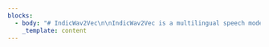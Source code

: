 ```yaml
---
blocks:
  - body: "# IndicWav2Vec\n\nIndicWav2Vec is a multilingual speech model pretrained on 40 Indian langauges. This model represents the largest diversity of Indian languages in the pool of multilingual speech models. We fine-tune this model for downstream ASR for 9 languages and obtain state-of-the-art results on 3 public benchmarks, namely MUCS, MSR and OpenSLR.\n\nAs part of IndicWav2Vec we create largest publicly available corpora for 40 languages from 4 different language families. We also trained state-of-the-art ASR models for 9 Indian languages.\n\n## Benchmarks\n\nWe evaluate our models on 3 publicly available benchmarks MUCS, MSR and OpenSLR and below mentioned are our results\n\n**Modelgutateguhimrortatebnnesi**IndicW2V20.522.122.926.216.019.325.627.329.316.611.924.8IndicW2V + LM11.713.611.017.214.713.817.225.020.513.613.6-\n\n## Updates\n\n21 June 2022\n\n```\nAdded more documentation\r\n\n```\n\n## Table of contents\n\n*   [IndicWav2Vec](https://github.com/AI4Bharat/IndicWav2Vec#indicwav2vec)\n    *   [Benchmarks](https://github.com/AI4Bharat/IndicWav2Vec#benchmarks)\n    *   [Updates](https://github.com/AI4Bharat/IndicWav2Vec#updates)\n    *   [Table of contents](https://github.com/AI4Bharat/IndicWav2Vec#table-of-contents)\n    *   [Resources](https://github.com/AI4Bharat/IndicWav2Vec#resources)\n        *   [Download Models](https://github.com/AI4Bharat/IndicWav2Vec#download-models)\n        *   [Hosted API Usage](https://github.com/AI4Bharat/IndicWav2Vec#hosted-api-usage)\n        *   [Accessing on ULCA](https://github.com/AI4Bharat/IndicWav2Vec#accessing-on-ulca)\n    *   [Quick start](https://github.com/AI4Bharat/IndicWav2Vec#quick-start)\n        *   [Python Inference](https://github.com/AI4Bharat/IndicWav2Vec#python-inference)\n        *   [Huggingface Inference](https://github.com/AI4Bharat/IndicWav2Vec#huggingface-inference)\n    *   [Tutorials](https://github.com/AI4Bharat/IndicWav2Vec#tutorials)\n        *   [Setting up your environment](https://github.com/AI4Bharat/IndicWav2Vec#setting-up-your-environment)\n        *   [Pretraining](https://github.com/AI4Bharat/IndicWav2Vec#pretraining)\n            *   [Data preparation](https://github.com/AI4Bharat/IndicWav2Vec#data-preparation)\n            *   [Manifest Creation](https://github.com/AI4Bharat/IndicWav2Vec#manifest-creation)\n        *   [Training procedure and code](https://github.com/AI4Bharat/IndicWav2Vec#training-procedure-and-code)\n        *   [Finetuning](https://github.com/AI4Bharat/IndicWav2Vec#finetuning)\n            *   [Data preparation](https://github.com/AI4Bharat/IndicWav2Vec#data-preparation-1)\n            *   [Finetuning procedure and code](https://github.com/AI4Bharat/IndicWav2Vec#finetuning-procedure-and-code)\n            *   [Finetuning procedure and code](https://github.com/AI4Bharat/IndicWav2Vec#finetuning-procedure-and-code-1)\n        *   [Language Modelling (LM)](https://github.com/AI4Bharat/IndicWav2Vec#language-modelling-lm)\n            *   [Data preparation](https://github.com/AI4Bharat/IndicWav2Vec#data-preparation-2)\n            *   [Training details](https://github.com/AI4Bharat/IndicWav2Vec#training-details)\n        *   [Evaluating ASR models](https://github.com/AI4Bharat/IndicWav2Vec#evaluating-asr-models)\n        *   [Model exporting](https://github.com/AI4Bharat/IndicWav2Vec#model-exporting)\n        *   [Deployment](https://github.com/AI4Bharat/IndicWav2Vec#deployment)\n    *   [Cite](https://github.com/AI4Bharat/IndicWav2Vec#cite)\n    *   [License](https://github.com/AI4Bharat/IndicWav2Vec#license)\n    *   [Contributors](https://github.com/AI4Bharat/IndicWav2Vec#contributors)\n    *   [Contact](https://github.com/AI4Bharat/IndicWav2Vec#contact)\n\n## Resources\n\n### Download Models\n\nFinetuned Models\n\n**LanguageAcoustic ModelDictionaryLanguage ModelLexiconWandb**Bengali[fairseq](https://storage.googleapis.com/indicwav2vec-public/fine-tuning-ckpts/bengali\\_large.pt)\_|\_[\\[hf\\]](https://github.com/AI4Bharat/IndicWav2Vec/blob/main)[link](https://github.com/AI4Bharat/IndicWav2Vec/blob/main)[KenLM](https://storage.googleapis.com/indicwav2vec-public/language-models/bengali.zip)[link](https://storage.googleapis.com/indicwav2vec-public/language-models/bengali.zip)[link](https://github.com/AI4Bharat/IndicWav2Vec/blob/main)Gujarati[fairseq](https://storage.googleapis.com/indicwav2vec-public/fine-tuning-ckpts/gujarati\\_large.pt)\_/\_[hf](https://github.com/AI4Bharat/IndicWav2Vec/blob/main)[link](https://github.com/AI4Bharat/IndicWav2Vec/blob/main)[KenLM](https://storage.googleapis.com/indicwav2vec-public/language-models/guharati.zip)[link](https://storage.googleapis.com/indicwav2vec-public/language-models/guharati.zip)[link](https://github.com/AI4Bharat/IndicWav2Vec/blob/main)Hindi[fairseq](https://storage.googleapis.com/indicwav2vec-public/fine-tuning-ckpts/hindi\\_large.pt)\_/\_[hf](https://github.com/AI4Bharat/IndicWav2Vec/blob/main)[link](https://github.com/AI4Bharat/IndicWav2Vec/blob/main)[KenLM](https://storage.googleapis.com/indicwav2vec-public/language-models/hindi.zip)[link](https://storage.googleapis.com/indicwav2vec-public/language-models/hindi.zip)[link](https://github.com/AI4Bharat/IndicWav2Vec/blob/main)Marathi[fairseq](https://storage.googleapis.com/indicwav2vec-public/fine-tuning-ckpts/marathi\\_large.pt)\_/\_[hf](https://github.com/AI4Bharat/IndicWav2Vec/blob/main)[link](https://github.com/AI4Bharat/IndicWav2Vec/blob/main)[KenLM](https://storage.googleapis.com/indicwav2vec-public/language-models/marathi.zip)[link](https://storage.googleapis.com/indicwav2vec-public/language-models/marathi.zip)[link](https://github.com/AI4Bharat/IndicWav2Vec/blob/main)Nepali[fairseq](https://storage.googleapis.com/indicwav2vec-public/fine-tuning-ckpts/nepali\\_large.pt)\_/\_[hf](https://github.com/AI4Bharat/IndicWav2Vec/blob/main)[link](https://github.com/AI4Bharat/IndicWav2Vec/blob/main)[KenLM](https://storage.googleapis.com/indicwav2vec-public/language-models/nepali.zip)[link](https://storage.googleapis.com/indicwav2vec-public/language-models/nepali.zip)[link](https://github.com/AI4Bharat/IndicWav2Vec/blob/main)Odia[fairseq](https://storage.googleapis.com/indicwav2vec-public/fine-tuning-ckpts/bengali\\_large.pt)\_/\_[hf](https://github.com/AI4Bharat/IndicWav2Vec/blob/main)[link](https://github.com/AI4Bharat/IndicWav2Vec/blob/main)[KenLM](https://github.com/AI4Bharat/IndicWav2Vec/blob/main)[link](https://github.com/AI4Bharat/IndicWav2Vec/blob/main)[link](https://github.com/AI4Bharat/IndicWav2Vec/blob/main)Tamil[fairseq](https://storage.googleapis.com/indicwav2vec-public/fine-tuning-ckpts/odia\\_large.pt)\_/\_[hf](https://github.com/AI4Bharat/IndicWav2Vec/blob/main)[link](https://github.com/AI4Bharat/IndicWav2Vec/blob/main)[KenLM](https://storage.googleapis.com/indicwav2vec-public/language-models/odia.zip)[link](https://storage.googleapis.com/indicwav2vec-public/language-models/odia.zip)[link](https://github.com/AI4Bharat/IndicWav2Vec/blob/main)Telugu[fairseq](https://storage.googleapis.com/indicwav2vec-public/fine-tuning-ckpts/telugu\\_large.pt)\_/\_[hf](https://github.com/AI4Bharat/IndicWav2Vec/blob/main)[link](https://github.com/AI4Bharat/IndicWav2Vec/blob/main)[KenLM](https://storage.googleapis.com/indicwav2vec-public/language-models/telugu.zip)[link](https://storage.googleapis.com/indicwav2vec-public/language-models/telugu.zip)[link](https://github.com/AI4Bharat/IndicWav2Vec/blob/main)Sinhala[fairseq](https://storage.googleapis.com/indicwav2vec-public/fine-tuning-ckpts/sinhala\\_large.pt)\_/\_[hf](https://github.com/AI4Bharat/IndicWav2Vec/blob/main)[link](https://github.com/AI4Bharat/IndicWav2Vec/blob/main)[KenLM](https://github.com/AI4Bharat/IndicWav2Vec/blob/main)[link](https://github.com/AI4Bharat/IndicWav2Vec/blob/main)[link](https://github.com/AI4Bharat/IndicWav2Vec/blob/main)\n\nPretrained Model(\\*)\n\n**NameModel Checkpoint**IndicWav2Vec Large[fairseq](https://storage.googleapis.com/indicwav2vec-public/pretraining-ckpts/indicwav2vec-large.pt)IndicWav2Vec Base[fairseq](https://storage.googleapis.com/indicwav2vec-public/pretraining-ckpts/indicwav2vec-base.pt)\n\n(\\* Trained on 40 Indian Languages, more details can be found\_[here](https://www.aaai.org/AAAI22Papers/AAAI-12428.JavedT.pdf))\n\n### Hosted API Usage\n\nOur models are hosted at the following API end points.\n\n**LangugageLanguage CodeAPI End point**Bengalibn[https://34.65.180.101:5000/infer\\_ulca\\_bn](https://34.65.180.101:5000/infer\\_ulca\\_bn)Gujaratigu[https://34.65.180.101:5000/infer\\_ulca\\_gu](https://34.65.180.101:5000/infer\\_ulca\\_gu)Hindihi[https://216.48.182.174:4999/infer\\_ulca\\_hi](https://216.48.182.174:4999/infer\\_ulca\\_hi)Marathimr[https://34.65.180.101:5000/infer\\_ulca\\_mr](https://34.65.180.101:5000/infer\\_ulca\\_mr)Nepaline[https://34.65.180.101:5000/infer\\_ulca\\_ne](https://34.65.180.101:5000/infer\\_ulca\\_ne)Odiaor[https://34.65.180.101:5000/infer\\_ulca\\_or](https://34.65.180.101:5000/infer\\_ulca\\_or)Tamilta[https://34.65.180.101:5000/infer\\_ulca\\_ta](https://34.65.180.101:5000/infer\\_ulca\\_ta)Telugute[https://34.65.180.101:5000/infer\\_ulca\\_te](https://34.65.180.101:5000/infer\\_ulca\\_te)Sinhalasi[https://34.65.180.101:5000/infer\\_ulca\\_si](https://34.65.180.101:5000/infer\\_ulca\\_si)\n\nInput API data format\n\n```\n{\r\n    \"config\": {\r\n        \"language\":{\r\n          \"sourceLanguage\": \"#Language Code\"\r\n        },\r\n        \"transcriptionFormat\": {\"value\":\"transcript\"},\r\n        \"audioFormat\": \"wav\"\r\n    },\r\n    \"audio\": [{\r\n        \"audioContent\": \"#BASE64 Encoded String\"\r\n    }]\r\n}\r\n\r\nOR\r\n\r\n{\r\n    \"config\": {\r\n        \"language\":{\r\n          \"sourceLanguage\": \"#Language Code\"\r\n        },\r\n        \"transcriptionFormat\": {\"value\":\"transcript\"},\r\n        \"audioFormat\": \"wav\"\r\n    },\r\n    \"audio\": [{\r\n        \"audioUri\": \"#HTTP/GS path to file\"\r\n    }]\r\n}\r\n\r\n\n```\n\nOutput\n\n```\n{\r\n    \"output\": [\r\n        {\r\n            \"source\": \"सेकेंड स्टेप इस देसी है स्पेसिफाइड फॉरेस्ट राइट\"\r\n        }\r\n    ],\r\n    \"status\": \"SUCCESS\"\r\n}\r\n\n```\n\n### Accessing on ULCA\n\nOur models can be directly accessed on\_[ULCA](https://bhashini.gov.in/ulca/model/explore-models)\_by going into ASR section and filtering models by IndicWav2Vec.\n\n## Quick start\n\n### Python Inference\n\n*   python sfi.py \\[--audio-file AUDIO\\_FILE\\_PATH]           \\[--ft-model FT\\_MODEL]           \\[--w2l-decoder viterbi]\n*   python sfi.py \\[--audio-file AUDIO\\_FILE\\_PATH]             \\[--ft-model FT\\_MODEL\\_PATH]           \\[--w2l-decoder kenlm]           \\[--lexicon LEXICON\\_PATH]           \\[--kenlm-model KENLM\\_MODEL\\_PATH]          \\[--beam-threshold BEAM\\_THRESHOLD]           \\[--beam-size-token BEAM\\_SIZE\\_TOKEN]           \\[--beam BEAM\\_SIZE]           \\[--word-score WORD\\_SCORE]           \\[--lm-weight LM\\_WEIGHT]          \\[--unk-weight UNK\\_WEIGHT]           \\[--sil-weight SIL\\_WEIGHT]           \\[--nbest NBEST]\n\n### Huggingface Inference\n\n*   Coming soon\n\n## Tutorials\n\n### Setting up your environment\n\n*   conda create -n \\<env\\_name>conda activate \\<env\\_name>\n*   sudo apt-get install liblzma-dev libbz2-dev libzstd-dev libsndfile1-dev libopenblas-dev libfftw3-dev libgflags-dev libgoogle-glog-devsudo apt install build-essential cmake libboost-system-dev libboost-thread-dev libboost-program-options-dev libboost-test-dev libeigen3-dev zlib1g-dev libbz2-dev liblzma-dev ffmpeg pip install -r requirements.txt pip install packaging soundfile swifter editdistance omegaconf\n*   git clone https://github.com/AI4Bharat/fairseq.gitcd fairseqpip install --editable ./#\\[Optional for faster training]git clone https://github.com/NVIDIA/apexcd apexpip install -v --no-cache-dir --global-option=\"--cpp\\_ext\" --global-option=\"--cuda\\_ext\" \\\\--global-option=\"--deprecated\\_fused\\_adam\" --global-option=\"--xentropy\" \\\\--global-option=\"--fast\\_multihead\\_attn\" ./cd ..\n*   git clone https://github.com/kpu/kenlm.gitcd kenlmmkdir -p build && cd buildcmake .. make -j 16cd ..export KENLM\\_ROOT=$PWDcd ..\n*   git clone https://github.com/flashlight/flashlight.gitcd flashlight/bindings/pythonexport USE\\_MKL=0python setup.py install\n\n### Pretraining\n\n#### Data preparation\n\n*   bash dw\\_util.sh \\<path\\_to\\_urls> \\<data\\_store\\_path> \\<num\\_of\\_threads>The\_`<data_store_path>`\_refers to the location where the data will be downloaded. The\_`<num_of_threads>`\_can be used to control the parallelization.\n*   python vad.py \\<data\\_read\\_dir> \\<data\\_write\\_dir> \\<folder\\_name>The\_`<data_read_dir>`\_is the root of downloaded files which contain downloaded data in language-named-folders.The\_`<data_write_dir>`\_is the location for saving the data after VAD step.The\_`<folder_name>`\_refers to the names of language-named-folder for which you want to perform this VAD step.\\*The reason why folder\\_name has been kept as a seperate entity is to allow parallelization because one can process multiple folders simultaneously.\n*   python snr.py \\<data\\_path> \\<folder/language\\_name>where the\_`<data_path>`\_refers to the root path containing all the audios in language specific folders. Here it refers to the`\_<data_write_dir>`\_from the previous step. The\_`<folder/language_name>`\_refers to name of language\\_specific folder for which snr\\_filtering needs to be done. The audio data that is rejected is moved in the folder\_**\"snr\\_rejected\"**, which is created automatically.\n*   python chunking.py \\<chunking\\_path>All the audio files present in the\_`<chunking_path>`\_will be chunked and saved in the same location. The original files are\_**removed**.\n\nOr alternatively users can use the one single script\_`process_data.sh`\_to run the entire pipeline\n\n*   Usage:\_`bash process_data.sh </path/to/download> <num_of_threads>`\n*   The\_`</path/to/download>`\_refers to the location where the data will be downloaded.\n*   The\_`<num_of_threads>`\_can be used to control the parallelization.\n*   Please make sure that the relative path is urls directory is\_`../urls`\_from the script.\n\n#### Manifest Creation\n\nFor creating language-wise pretraining manifest\n\n```\npython path/to/lang_wise_manifest_creation.py /path/to/wave/files --dest /manifest/path --ext $ext --valid-percent $valid\r\n\n```\n\nFor\_`/path/to/wav/files/`\_we expect the directory to have one folder per language under the parent directory\n\nIn our pretraing, we use a\_`--valid-percent`\_as\_`0.03`\n\nFor creating a combined validation file for all languages, we concatenate all individual\_`*_valid.tsv`\_files to create a valid.tsv file.\n\n```\nimport pandas as pd\r\nimport glob\r\n\r\nfilenames = glob.glob(\"*_valid.tsv\")\r\n\r\ncombined = []\r\nfor f in filename:\r\n    df = pd.read_csv(f, skiprows=1, names=['f', 'd'], sep='\\t')\r\n    combined.append(df)\r\n\r\ndf_combined = pd.concat(combined, axis=0, ignore_index=True)\r\ndf_combined.to_csv('valid.tsv', index=True, header=False, sep='\\t')\r\n\n```\n\nWe then add the\_`/path/to/wav/files/`\_to the first line of the\_`valid.tsv`\_file\n\n### Training procedure and code\n\nFor pretraining the model we do multi-node training and schedule the runs with slurm.\n\nFollowing is the invocation script for training IndicWav2Vec base starting from Wav2Vec2.0 English base ckeckpoint\n\n```\nfairseq-hydra-train \\\r\n  task.data=/path/to/manifest/directory \\\r\n  common.wandb_project=<wandb project name> \\\r\n  task._name=temp_sampled_audio_pretraining \\\r\n  +task.sampling_alpha=0.7 \\\r\n  common.log_interval=200 \\\r\n  common.log_format=tqdm \\\r\n  dataset.max_tokens=3000000 \\\r\n  common.user_dir=/path/to/custom_task/directory \\\r\n  checkpoint.save_dir=/path/to/save/model/checkpoints \\\r\n  checkpoint.restore_file=/path/to wav2vec2-english-base/checkpoint.pt \\\r\n  +optimization.update_freq='[2]' \\\r\n  optimization.clip_norm=0.5 \\\r\n  checkpoint.reset_optimizer=true \\\r\n  distributed_training.distributed_world_size=<total GPUs> \\\r\n  distributed_training.distributed_port=$PORT \\\r\n  --config-dir /path/to/configs/directory \\\r\n  --config-name wav2vec2_base_librispeech\"\r\n\n```\n\nFor Large model we override the above configuration with\n\n```\n  checkpoint.restore_file=/path/to wav2vec2-english-large/checkpoint.pt \\\r\n  +optimization.update_freq='[6]' \\\r\n  lr_scheduler.warmup_updates=0 \\\r\n  --config-name wav2vec2_large_librivox\"\r\n\n```\n\nConfigs for both the models are provided in the configs directory\n\n### Finetuning\n\n#### Data preparation\n\n*   For datasets, that are not sampled uniformly at 16kHz, the user may run the following command to normalize the data first.bash normalize\\_sr.sh \\<path/to/the/folder/to/normalize> \\<ext|wav|mp3>\n*   Manifest creation\n    *   Make a new directory and name it (say\_`mucs`)\n    *   Note that the transcript.txt contain entries of the following type\\<filename1> \\<transcript1> #just the filename and not the path\\<filename2> \\<transcript2>\\<filename3> \\<transcript3>\\<filename4> \\<transcript4>...Sample structure of folder tree:mucs(or msr/openslr)    ├── hindi    │\_\_ ├── test    │\_\_ │\_\_ ├── audio    │\_\_ │\_\_ └── transcript.txt    │\_\_ ├── train    │\_\_ │\_\_ ├── audio    │\_\_ │\_\_ └── transcript.txt    │\_\_ └── valid    │\_\_     ├── audio    │\_\_     └── transcript.txt    └── marathi        ├── test        │\_\_ ├── audio        │\_\_ └── transcript.txt        ├── train        │\_\_ ├── audio        │\_\_ └── transcript.txt        └── valid            ├── audio            └── transcript.txt        .        .        .        .\n    *   bash m\\_process.sh \\<path/to/the/root/folder/(mucs)>The would result in creation of manifest folders in each language specific folder which can the be used with fairseq for finetuning.\n\n#### Finetuning procedure and code\n\nFollowing is the invocation script for finetuning IndicWav2Vec large on a particular language\n\n```\nfairseq-hydra-train \\\r\n  task.data=/path/to/finetune/manifest/directory/for/a/particular/language \\\r\n  common.wandb_project=<wandb project name> \\\r\n  model.w2v_path=/path/to/pretrained/model_large.pt \\\r\n  common.log_interval=50 \\\r\n  common.log_format=tqdm \\\r\n  dataset.max_tokens=1000000 \\\r\n  checkpoint.save_dir=/path/to/save/model/fine_tune_checkpoints \\\r\n  +optimization.update_freq='[1]' \\\r\n  distributed_training.distributed_world_size=<total GPUs> \\\r\n  --config-dir /path/to/configs/directory \\\r\n  --config-name ai4b_xlsr\"\r\n\n```\n\nFor IndicWav2Vec Base model we override the above configuration with\n\n```\n  model.w2v_path=/path/to/pretrained/model_base.pt \\\r\n  --config-name ai4b_base\"\r\n\n```\n\nConfigs for both the models are provided in the\_[finetune\\_configs](https://github.com/AI4Bharat/IndicWav2Vec/blob/main)\_directory\n\n#### Finetuning procedure and code\n\n### Language Modelling (LM)\n\nWe train 6-grams Statistical LM using\_[KenLM library](https://kheafield.com/code/kenlm/).\n\n#### Data preparation\n\n*   Prepare training manifest using\_[fairseq](https://github.com/pytorch/fairseq/tree/master/examples/wav2vec)\_and copy its path.\n*   Prepare clean\\_dump.txt containing\_`\"\\n\"`\_separated rows of text data.\n*   Add\_`dict.txt`\_containing\_`comma(,)`\_separated rows of characters and its' index.\n*   Add these two files to the\_`{lang}`\_folder, where\_`lang`\_denotes the language for which lm is to be trained.\n\n> Command to clean transcripts and prepare lexicon for training:\n\n```\npython utils/clean_corpus.py -d=<lm directory path> -l=<lang> --transcript=<speech transcript folder path> --st=<start code of lang> --en=<end code of lang> --top_k=<'k' most frequent words for vocab>\r\n\n```\n\n#### Training details\n\n> Run lm-training:\_`bash scripts/train_lm.sh <lm directory path> <lang>`.\n\nOuput will be generate at:\_`\"<lm directory path>/<lang>\"`.\n\n### Evaluating ASR models\n\n*   python3 fairseq/speech\\_recognition/infer.py $\\{manifest\\_path} --task audio\\_finetuning \\\\--nbest 1 --path $\\{checkpoint\\_path} --gen-subset $\\{valid|test} --results-path $\\{result\\_path} --w2l-decoder \\{viterbi | kenlm} \\\\--lm-weight 0 --word-score 0 --sil-weight 0 --criterion ctc --labels ltr --max-tokens 5000000 \\\\--post-process letterThis is default fairseq evaluation command and more documentation about this command can be seen\_[here](https://github.com/AI4Bharat/IndicWav2Vec/blob/main)\n*\n\n### Model exporting\n\n*   Huggingface\n*   ONNX/Torchscript\n\n### Deployment\n\n*   Server (Flask)\n    *   Install Flask\_`pip install flask flask-cors`\n    *   Change path for the acoustic models, decoding strategy, language models and lexicon in the Make path changes in\_`app/models_dict.json`\n    *   run server\_`python app/flask_dep.py`\n*   Server (Torchserve)\n    *   Coming soon\n*   Mobile\n    *   Coming soon\n\n## Cite\n\nPlease cite out work as:\n\n```\n@inproceedings{javed2021building,\r\n    title = {Towards Building ASR Systems for the Next Billion Users},\r\n    author = {Tahir Javed and Sumanth Doddapaneni and Abhigyan Raman and Kaushal Santosh Bhogale and Gowtham Ramesh and Anoop Kunchukuttan and Pratyush Kumar and Mitesh M. Khapra},\r\n    booktitle = \"Proceedings of the AAAI Conference on Artificial Intelligence\",\r\n    year = \"2022 (to appear)\",\r\n}\n```\n\n## License\n\nIndicWav2Vec is\_[MIT](https://choosealicense.com/licenses/mit/)-licensed. The license applies to all the pretrained, fine-tuned and language models\n\n## Contributors\n\n*   Tahir Javed, (IITM, AI4Bharat)\n*   Sumanth Doddapaneni, (AI4Bharat, RBCDSAI)\n*   Abhigyan Raman, (AI4Bharat)\n*   Kaushal Bhogale, (AI4Bharat)\n*   Gowtham Ramesh, (AI4Bharat, RBCDSAI)\n*   Anoop Kunchukuttan, (Microsoft, AI4Bharat)\n*   Pratyush Kumar, (Microsoft, AI4Bharat)\n*   Mitesh Khapra, (IITM, AI4Bharat, RBCDSAI)\n\n## Contact\n\n*   Anoop Kunchukuttan ([anoop.kunchukuttan@gmail.com](mailto:anoop.kunchukuttan@gmail.com))\n*   Mitesh Khapra ([miteshk@cse.iitm.ac.in](mailto:miteshk@cse.iitm.ac.in))\n*   Pratyush Kumar ([pratyush@cse.iitm.ac.in](mailto:pratyush@cse.iitm.ac.in))\n\n## Acknowledgements\n\nWe would like to thank EkStep Foundation for their generous grant which helped in setting up the Centre for AI4Bharat at IIT Madras to support our students, research staff, data and computational requirements. We would like to thank The Ministry of Electronics and Information Technology (NLTM) for its grant to support the creation of datasets and models for Indian languages under its ambitions Bhashini project. We would also like to thank the Centre for Development of Advanced Computing, India (C-DAC) for providing access to the Param Siddhi supercomputer for training our models. Lastly, we would like to thank Microsoft for its grant to create datasets, tools and resources for Indian languages.\n"
    _template: content
---
```



